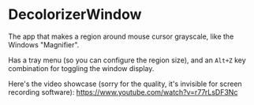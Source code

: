 # DecolorizerWindow
The app that makes a region around mouse cursor grayscale, like the Windows "Magnifier".

Has a tray menu (so you can configure the region size), and an `Alt+Z` key combination for toggling the window display.

Here's the video showcase (sorry for the quality, it's invisible for screen recording software):
https://www.youtube.com/watch?v=r77rLsDF3Nc
